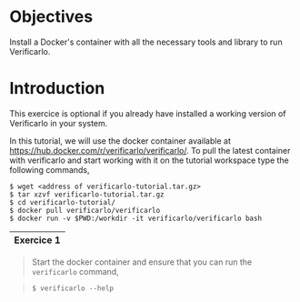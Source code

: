# Objectives 
Install a Docker's container with all the necessary tools and library to run Verificarlo.

# Introduction
This exercice is optional if you already have installed a working version of Verificarlo in your system.

In this tutorial, we will use the docker container available at <https://hub.docker.com/r/verificarlo/verificarlo/>.
To pull the latest container with verificarlo and start working with it on the tutorial workspace type the following commands,

    $ wget <address of verificarlo-tutorial.tar.gz>
    $ tar xzvf verificarlo-tutorial.tar.gz
    $ cd verificarlo-tutorial/
    $ docker pull verificarlo/verificarlo
    $ docker run -v $PWD:/workdir -it verificarlo/verificarlo bash

| Exercice 1 |
|:------------|

>  Start the docker container and ensure that you can run the `verificarlo` command,

> `$ verificarlo --help`
